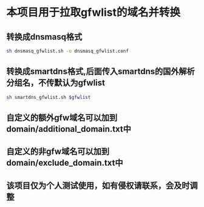 # 本项目用于拉取gfwlist的域名并转换
## 转换成dnsmasq格式
```sh
sh dnsmasq_gfwlist.sh -o dnsmasq_gfwlist.conf
```
## 转换成smartdns格式,后面传入smartdns的国外解析分组名，不传默认为gfwlist
```sh
sh smartdns_gfwlist.sh $gfwlist
```
## 自定义的额外gfw域名可以加到domain/additional_domain.txt中
## 自定义的非gfw域名可以加到domain/exclude_domain.txt中
## 该项目仅为个人测试使用，如有侵权请联系，会及时调整